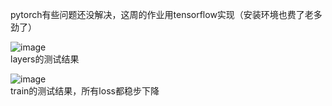 pytorch有些问题还没解决，这周的作业用tensorflow实现（安装环境也费了老多劲了）


![image](https://github.com/jim4399266/Text-Summarization/blob/main/week_4/pics/pgn_layers.png)  
layers的测试结果


![image](https://github.com/jim4399266/Text-Summarization/blob/main/week_4/pics/pgn_train.png)  
train的测试结果，所有loss都稳步下降
